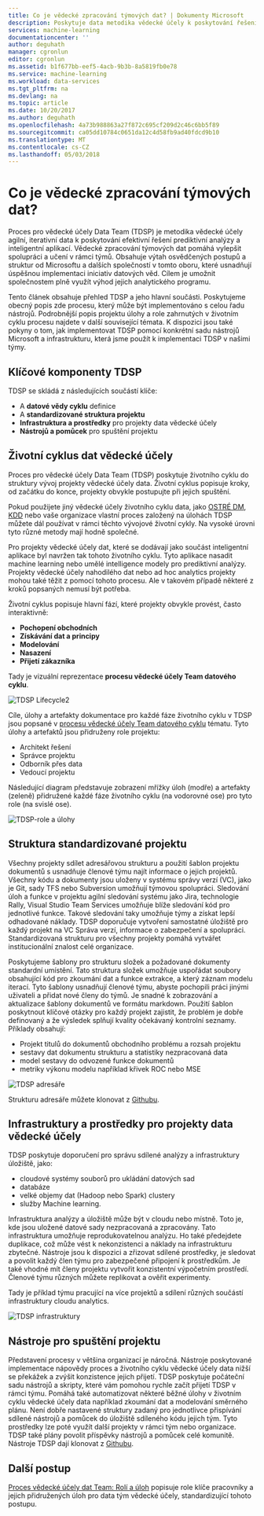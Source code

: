 ```yaml
---
title: Co je vědecké zpracování týmových dat? | Dokumenty Microsoft
description: Poskytuje data metodika vědecké účely k poskytování řešení prediktivní analýzy a inteligentní aplikací.
services: machine-learning
documentationcenter: ''
author: deguhath
manager: cgronlun
editor: cgronlun
ms.assetid: b1f677bb-eef5-4acb-9b3b-8a5819fb0e78
ms.service: machine-learning
ms.workload: data-services
ms.tgt_pltfrm: na
ms.devlang: na
ms.topic: article
ms.date: 10/20/2017
ms.author: deguhath
ms.openlocfilehash: 4a73b988863a27f872c695cf209d2c46c6bb5f89
ms.sourcegitcommit: ca05dd10784c0651da12c4d58fb9ad40fdcd9b10
ms.translationtype: MT
ms.contentlocale: cs-CZ
ms.lasthandoff: 05/03/2018
---
```

# <a name="what-is-the-team-data-science-process"></a>Co je vědecké zpracování týmových dat?

Proces pro vědecké účely Data Team (TDSP) je metodika vědecké účely agilní, iterativní data k poskytování efektivní řešení prediktivní analýzy a inteligentní aplikací. Vědecké zpracování týmových dat pomáhá vylepšit spolupráci a učení v rámci týmů. Obsahuje výtah osvědčených postupů a struktur od Microsoftu a dalších společností v tomto oboru, které usnadňují úspěšnou implementaci iniciativ datových věd. Cílem je umožnit společnostem plně využít výhod jejich analytického programu.

Tento článek obsahuje přehled TDSP a jeho hlavní součásti. Poskytujeme obecný popis zde procesu, který může být implementováno s celou řadu nástrojů. Podrobnější popis projektu úlohy a role zahrnutých v životním cyklu procesu najdete v další související témata. K dispozici jsou také pokyny o tom, jak implementovat TDSP pomocí konkrétní sadu nástrojů Microsoft a infrastrukturu, která jsme použít k implementaci TDSP v našimi týmy.

## <a name="key-components-of-the-tdsp"></a>Klíčové komponenty TDSP

TDSP se skládá z následujících součástí klíče:

- A **datové vědy cyklu** definice
- A **standardizované struktura projektu**
- **Infrastruktura a prostředky** pro projekty data vědecké účely
- **Nástrojů a pomůcek** pro spuštění projektu


## <a name="data-science-lifecycle"></a>Životní cyklus dat vědecké účely

Proces pro vědecké účely Data Team (TDSP) poskytuje životního cyklu do struktury vývoj projekty vědecké účely data. Životní cyklus popisuje kroky, od začátku do konce, projekty obvykle postupujte při jejich spuštění.

Pokud použijete jiný vědecké účely životního cyklu data, jako [OSTRÉ DM](https://wikipedia.org/wiki/Cross_Industry_Standard_Process_for_Data_Mining), [KDD](https://wikipedia.org/wiki/Data_mining#Process) nebo vaše organizace vlastní proces založený na úlohách TDSP můžete dál používat v rámci těchto vývojové životní cykly. Na vysoké úrovni tyto různé metody mají hodně společné. 

Pro projekty vědecké účely dat, které se dodávají jako součást inteligentní aplikace byl navržen tak tohoto životního cyklu. Tyto aplikace nasadit machine learning nebo umělé intelligence modely pro prediktivní analýzy. Projekty vědecké účely nahodilého dat nebo ad hoc analytics projekty mohou také těžit z pomocí tohoto procesu. Ale v takovém případě některé z kroků popsaných nemusí být potřeba.    

Životní cyklus popisuje hlavní fází, které projekty obvykle provést, často interaktivně:

* **Pochopení obchodních**
* **Získávání dat a principy**
* **Modelování**
* **Nasazení**
* **Přijetí zákazníka**

Tady je vizuální reprezentace **procesu vědecké účely Team datového cyklu**. 

![TDSP Lifecycle2](./media/overview/tdsp-lifecycle2.png) 

Cíle, úlohy a artefakty dokumentace pro každé fáze životního cyklu v TDSP jsou popsané v [procesu vědecké účely Team datového cyklu](lifecycle.md) tématu. Tyto úlohy a artefaktů jsou přidruženy role projektu:

- Architekt řešení
- Správce projektu
- Odborník přes data
- Vedoucí projektu 

Následující diagram představuje zobrazení mřížky úloh (modře) a artefakty (zeleně) přidružené každé fáze životního cyklu (na vodorovné ose) pro tyto role (na svislé ose). 

![TDSP-role a úlohy](./media/overview/tdsp-tasks-by-roles.png)

## <a name="standardized-project-structure"></a>Struktura standardizované projektu

Všechny projekty sdílet adresářovou strukturu a použití šablon projektu dokumentů s usnadňuje členové týmu najít informace o jejich projektů. Všechny kódu a dokumenty jsou uloženy v systému správy verzí (VC), jako je Git, sady TFS nebo Subversion umožňují týmovou spolupráci. Sledování úloh a funkce v projektu agilní sledování systému jako Jira, technologie Rally, Visual Studio Team Services umožňuje blíže sledování kód pro jednotlivé funkce. Takové sledování taky umožňuje týmy a získat lepší odhadované náklady. TDSP doporučuje vytvoření samostatné úložiště pro každý projekt na VC Správa verzí, informace o zabezpečení a spolupráci. Standardizovaná strukturu pro všechny projekty pomáhá vytvářet institucionální znalost celé organizace.

Poskytujeme šablony pro strukturu složek a požadované dokumenty standardní umístění. Tato struktura složek umožňuje uspořádat soubory obsahující kód pro zkoumání dat a funkce extrakce, a který záznam modelu iterací. Tyto šablony usnadňují členové týmu, abyste pochopili práci jinými uživateli a přidat nové členy do týmů. Je snadné k zobrazování a aktualizace šablony dokumentů ve formátu markdown. Použití šablon poskytnout klíčové otázky pro každý projekt zajistit, že problém je dobře definovaný a že výsledek splňují kvality očekávaný kontrolní seznamy. Příklady obsahují:

- Projekt titulů do dokumentů obchodního problému a rozsah projektu
- sestavy dat dokumentu strukturu a statistiky nezpracovaná data
- model sestavy do odvozené funkce dokumentů
- metriky výkonu modelu například křivek ROC nebo MSE


![TDSP adresáře](./media/overview/tdsp-dir-structure.png)

Strukturu adresáře můžete klonovat z [Githubu](https://github.com/Azure/Azure-TDSP-ProjectTemplate).

## <a name="infrastructure-and-resources-for-data-science-projects"></a>Infrastruktury a prostředky pro projekty data vědecké účely  

TDSP poskytuje doporučení pro správu sdílené analýzy a infrastruktury úložiště, jako:

- cloudové systémy souborů pro ukládání datových sad 
- databáze
- velké objemy dat (Hadoop nebo Spark) clustery 
- služby Machine learning. 

Infrastruktura analýzy a úložiště může být v cloudu nebo místně. Toto je, kde jsou uložené datové sady nezpracovaná a zpracovány. Tato infrastruktura umožňuje reprodukovatelnou analýzu. Ho také předejdete duplikace, což může vést k nekonzistenci a náklady na infrastrukturu zbytečné. Nástroje jsou k dispozici a zřizovat sdílené prostředky, je sledovat a povolit každý člen týmu pro zabezpečené připojení k prostředkům. Je také vhodné mít členy projektu vytvořit konzistentní výpočetním prostředí. Členové týmu různých můžete replikovat a ověřit experimenty.

Tady je příklad týmu pracující na více projektů a sdílení různých součástí infrastruktury cloudu analytics.

![TDSP infrastruktury](./media/overview/tdsp-analytics-infra.png)


## <a name="tools-and-utilities-for-project-execution"></a>Nástroje pro spuštění projektu

Představení procesy v většina organizací je náročná. Nástroje poskytované implementace nápovědy proces a životního cyklu vědecké účely data nižší se překážek a zvýšit konzistence jejich přijetí. TDSP poskytuje počáteční sadu nástrojů a skripty, které vám pomohou rychle začít přijetí TDSP v rámci týmu. Pomáhá také automatizovat některé běžné úlohy v životním cyklu vědecké účely data například zkoumání dat a modelování směrného plánu. Není dobře nastavené struktury zadaný pro jednotlivce přispívání sdílené nástrojů a pomůcek do úložiště sdíleného kódu jejich tým. Tyto prostředky lze poté využít další projekty v rámci tým nebo organizace. TDSP také plány povolit příspěvky nástrojů a pomůcek celé komunitě. Nástroje TDSP dají klonovat z [Githubu](https://github.com/Azure/Azure-TDSP-Utilities).


## <a name="next-steps"></a>Další postup

[Proces vědecké účely dat Team: Rolí a úloh](https://github.com/Azure/Microsoft-TDSP/blob/master/Docs/roles-tasks.md) popisuje role klíče pracovníky a jejich přidružených úloh pro data tým vědecké účely, standardizující tohoto postupu. 
